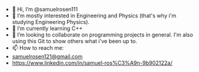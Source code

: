 - 👋 Hi, I’m @samuelrosen111
- 👀 I’m mostly interested in Engineering and Physics (that's why i'm studying Engineering Physics).
- 🌱 I’m currently learning C++
- 💞️ I’m looking to collaborate on programming projects in general. I'm also using this Git to show others what i've been up to.
- 📫 How to reach me:
-  samuelrosen121@gmail.com
-  https://www.linkedin.com/in/samuel-ros%C3%A9n-9b902122a/

<!---
samuelrosen111/samuelrosen111 is a ✨ special ✨ repository because its `README.md` (this file) appears on your GitHub profile.
You can click the Preview link to take a look at your changes.
--->
